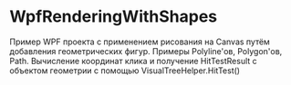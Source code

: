 # WpfRenderingWithShapes

Пример WPF проекта с применением рисования на Canvas путём добавления геометрических фигур.
Примеры Polyline'ов, Polygon'ов, Path.
Вычисление координат клика и получение HitTestResult с объектом геометрии с помощью VisualTreeHelper.HitTest()
